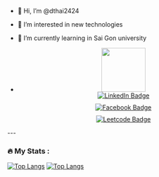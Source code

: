 - 👋 Hi, I’m @dthai2424
- 👀 I’m interested in new technologies
- 🌱 I’m currently learning in Sai Gon university

- <div id="header" align="center">
  <img src="https://media.giphy.com/media/M9gbBd9nbDrOTu1Mqx/giphy.gif" width="100"/>

   <div id="badges" style="display:grid; grid-template-columns:3; gap:10px;">
  <a href="[linkedin.com/in/221973289](https://www.linkedin.com/in/221973289/)">
    <img src="https://img.shields.io/badge/LinkedIn-blue?style=for-the-badge&logo=linkedin&logoColor=white" alt="LinkedIn Badge"/>
  </a>

  <a href="https://www.facebook.com/profile.php?id=100093424309204">
    <img src="https://img.shields.io/badge/Facebook-1877F2?style=for-the-badge&logo=facebook&logoColor=white" alt="Facebook Badge"/>
  </a>
     
  <a href="https://leetcode.com/u/thaiduy241124/">
    <img src="https://img.shields.io/badge/-LeetCode-FFA116?style=for-the-badge&logo=LeetCode&logoColor=black" alt="Leetcode Badge"/>
  </a>

</div>
</div>
---

### :fire: My Stats :
[![Top Langs](https://github-readme-stats.vercel.app/api/top-langs/?username=dthai2424)](https://github.com/anuraghazra/github-readme-stats)
[![Top Langs](https://github-readme-stats.vercel.app/api/top-langs/?username=dthai2424&layout=compact&theme=vision-friendly-dark)](https://github.com/anuraghazra/github-readme-stats)

